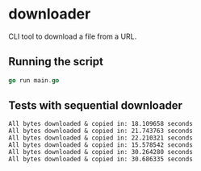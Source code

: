 # downloader

CLI tool to download a file from a URL.

## Running the script

```go
go run main.go

```

## Tests with sequential downloader

```shell
All bytes downloaded & copied in: 18.109658 seconds
All bytes downloaded & copied in: 21.743763 seconds
All bytes downloaded & copied in: 22.210321 seconds
All bytes downloaded & copied in: 15.578542 seconds
All bytes downloaded & copied in: 30.264280 seconds
All bytes downloaded & copied in: 30.686335 seconds
```
